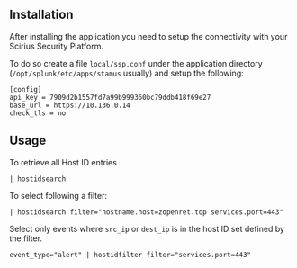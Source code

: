 
## Installation

After installing the application you need to setup the connectivity with your Scirius Security Platform.

To do so create a file `local/ssp.conf` under the application directory (`/opt/splunk/etc/apps/stamus` usually)
and setup the following:

```
[config]
api_key = 7909d2b1557fd7a99b999360bc79ddb418f69e27
base_url = https://10.136.0.14
check_tls = no
```

## Usage

To retrieve all Host ID entries

```
| hostidsearch
```

To select following a filter:

```
| hostidsearch filter="hostname.host=zopenret.top services.port=443"
```

Select only events where `src_ip` or `dest_ip` is in the host ID set defined by the filter.

```
event_type="alert" | hostidfilter filter="services.port=443"
```

